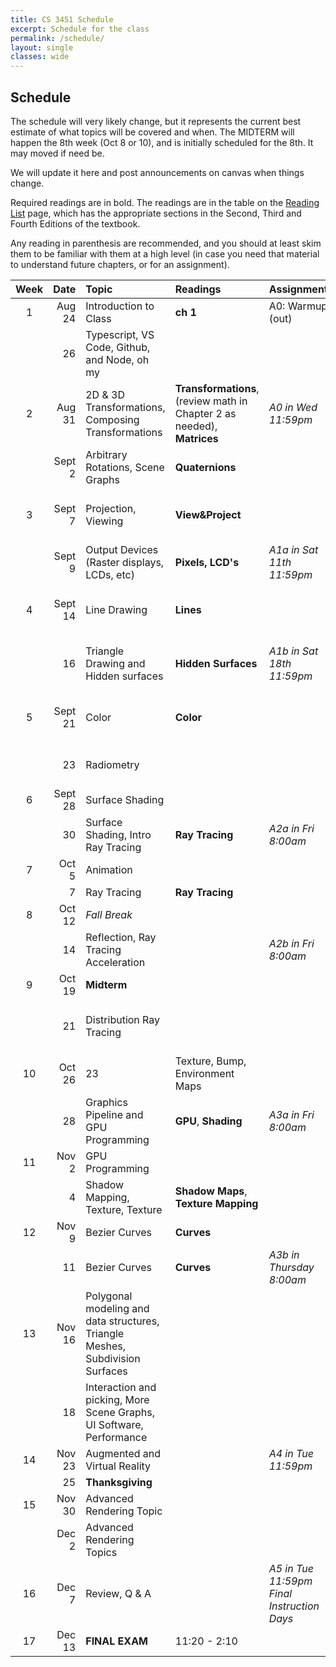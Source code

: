 ```yaml
---
title: CS 3451 Schedule
excerpt: Schedule for the class
permalink: /schedule/
layout: single
classes: wide
---
```


## Schedule

The schedule will very likely change, but it represents the current best estimate of what topics will be covered and when.  The MIDTERM will happen the 8th week (Oct 8 or 10), and is initially scheduled for the 8th.  It may moved if need be. 

We will update it here and post announcements on canvas when things change.

Required readings are in bold. The readings are in the table on the [Reading List](/readings/) page, which has the appropriate sections in the Second, Third and Fourth Editions of the textbook.

Any reading in parenthesis are recommended, and you should at least skim them to be familiar with them at a high level (in case you need that material to understand future chapters, or for an assignment).

|Week|Date|Topic|Readings|Assignments|Notes|
|:--:|---:|:-----|:----|:----|:----|
|1|Aug 24|Introduction to Class| **ch 1** | A0: Warmup (out) | ([slides pdf](/assets/1-intro.pdf)) |
| | 26| Typescript, VS Code, Github, and Node, oh my | | |([slides pdf](/assets/2-dev-tools.pdf)) |
|2| Aug 31| 2D & 3D Transformations, Composing Transformations | **Transformations**, (review math in Chapter 2 as needed), **Matrices**  | *A0 in Wed 11:59pm* | (slides [pdf](/assets/3-transformations.pdf), [annotated](/assets/3-transformations-annotated.pdf))|
| | Sept 2 | Arbitrary Rotations, Scene Graphs  | **Quaternions** |  | (slides [pdf](/assets/4-stacks-graphs-rotations.pdf), [annotated](/assets/4-stacks-graphs-rotations-annotated.pdf)) |
|3|Sept 7| Projection, Viewing | **View&Project** | | (slides [pdf](/assets/5-viewing.pdf)), (annotated [pdf](/assets/5-viewing-annotated.pdf)) |
| |Sept 9| Output Devices (Raster displays, LCDs, etc) |**Pixels, LCD's**| *A1a in Sat 11th 11:59pm* | _instructor Jury Duty_ |
|4|Sept 14| Line Drawing  |**Lines**|  | (slides [pdf](/assets/6-lines.pdf)), (annotated [pdf](/assets/6-lines-annotated.pdf))|
| | 16| Triangle Drawing and Hidden surfaces |**Hidden Surfaces**| *A1b in Sat 18th 11:59pm* | (slides [pdf](/assets/7-triangles-hidden-surfaces.pdf)), (annotated [pdf](/assets/7-triangles-hidden-surfaces-annotated.pdf))|
|5|Sept 21| Color | **Color** | | (slides [pdf](/assets/8-color-and-vision.pdf)), (annotated [pdf](/assets/8-color-and-vision-annotated.pdf))|
| | 23| Radiometry | | | (slides [handwritten notes](/assets/9-radiance.pdf))|
|6|Sept 28| Surface Shading | | | |
| | 30| Surface Shading, Intro Ray Tracing |**Ray Tracing** | *A2a in Fri 8:00am* | |
|7|Oct 5|  Animation| | | |
| |  7| Ray Tracing |**Ray Tracing**| | |
|8|Oct 12| _Fall Break_ | | | |
| | 14| Reflection, Ray Tracing Acceleration |  | *A2b in Fri 8:00am* | |
|9|Oct 19| **Midterm** | | | |
| | 21| Distribution Ray Tracing | | | *Prof at AR/VR Policy Conference* | 
|10|Oct 26| 23| Texture, Bump, Environment Maps | | | |
| | 28| Graphics Pipeline and GPU Programming |**GPU**, **Shading** | *A3a in Fri 8:00am* | **Drop Deadline (Oct 30)**|
|11|Nov 2| GPU Programming | | | ** Election Day**|
| |4| Shadow Mapping, Texture, Texture | **Shadow Maps**, **Texture Mapping** | | |
|12|Nov 9| Bezier Curves | **Curves** |  | _instructor NSF panel_|
| | 11| Bezier Curves | **Curves** | *A3b in Thursday 8:00am* | |_instructor out of town_|
|13|Nov 16| Polygonal modeling and data structures, Triangle Meshes, Subdivision Surfaces | | | |
| | 18| Interaction and picking, More Scene Graphs, UI Software, Performance| | | |
|14|Nov 23| Augmented and Virtual Reality | | *A4 in Tue 11:59pm* | |
| | 25| **Thanksgiving** | | | |
|15|Nov 30| Advanced Rendering Topic | | | |
| |Dec 2| Advanced Rendering Topics | | | |
|16|Dec 7| Review, Q & A ||*A5 in Tue 11:59pm* <br> _Final Instruction Days_|
|17|Dec 13| **FINAL EXAM** |11:20 - 2:10 | |